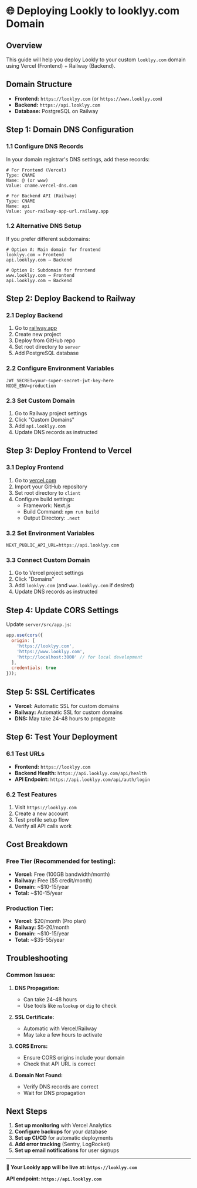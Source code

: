 # 🌐 Deploying Lookly to looklyy.com Domain

## Overview
This guide will help you deploy Lookly to your custom `looklyy.com` domain using Vercel (Frontend) + Railway (Backend).

## Domain Structure
- **Frontend:** `https://looklyy.com` (or `https://www.looklyy.com`)
- **Backend:** `https://api.looklyy.com`
- **Database:** PostgreSQL on Railway

## Step 1: Domain DNS Configuration

### 1.1 Configure DNS Records
In your domain registrar's DNS settings, add these records:

```
# For Frontend (Vercel)
Type: CNAME
Name: @ (or www)
Value: cname.vercel-dns.com

# For Backend API (Railway)
Type: CNAME  
Name: api
Value: your-railway-app-url.railway.app
```

### 1.2 Alternative DNS Setup
If you prefer different subdomains:
```
# Option A: Main domain for frontend
looklyy.com → Frontend
api.looklyy.com → Backend

# Option B: Subdomain for frontend  
www.looklyy.com → Frontend
api.looklyy.com → Backend
```

## Step 2: Deploy Backend to Railway

### 2.1 Deploy Backend
1. Go to [railway.app](https://railway.app)
2. Create new project
3. Deploy from GitHub repo
4. Set root directory to `server`
5. Add PostgreSQL database

### 2.2 Configure Environment Variables
```
JWT_SECRET=your-super-secret-jwt-key-here
NODE_ENV=production
```

### 2.3 Set Custom Domain
1. Go to Railway project settings
2. Click "Custom Domains"
3. Add `api.looklyy.com`
4. Update DNS records as instructed

## Step 3: Deploy Frontend to Vercel

### 3.1 Deploy Frontend
1. Go to [vercel.com](https://vercel.com)
2. Import your GitHub repository
3. Set root directory to `client`
4. Configure build settings:
   - Framework: Next.js
   - Build Command: `npm run build`
   - Output Directory: `.next`

### 3.2 Set Environment Variables
```
NEXT_PUBLIC_API_URL=https://api.looklyy.com
```

### 3.3 Connect Custom Domain
1. Go to Vercel project settings
2. Click "Domains"
3. Add `looklyy.com` (and `www.looklyy.com` if desired)
4. Update DNS records as instructed

## Step 4: Update CORS Settings

Update `server/src/app.js`:
```javascript
app.use(cors({ 
  origin: [
    'https://looklyy.com',
    'https://www.looklyy.com',
    'http://localhost:3000' // for local development
  ], 
  credentials: true 
}));
```

## Step 5: SSL Certificates
- **Vercel:** Automatic SSL for custom domains
- **Railway:** Automatic SSL for custom domains
- **DNS:** May take 24-48 hours to propagate

## Step 6: Test Your Deployment

### 6.1 Test URLs
- **Frontend:** `https://looklyy.com`
- **Backend Health:** `https://api.looklyy.com/api/health`
- **API Endpoint:** `https://api.looklyy.com/api/auth/login`

### 6.2 Test Features
1. Visit `https://looklyy.com`
2. Create a new account
3. Test profile setup flow
4. Verify all API calls work

## Cost Breakdown

### Free Tier (Recommended for testing):
- **Vercel:** Free (100GB bandwidth/month)
- **Railway:** Free ($5 credit/month)
- **Domain:** ~$10-15/year
- **Total:** ~$10-15/year

### Production Tier:
- **Vercel:** $20/month (Pro plan)
- **Railway:** $5-20/month
- **Domain:** ~$10-15/year
- **Total:** ~$35-55/year

## Troubleshooting

### Common Issues:

1. **DNS Propagation:**
   - Can take 24-48 hours
   - Use tools like `nslookup` or `dig` to check

2. **SSL Certificate:**
   - Automatic with Vercel/Railway
   - May take a few hours to activate

3. **CORS Errors:**
   - Ensure CORS origins include your domain
   - Check that API URL is correct

4. **Domain Not Found:**
   - Verify DNS records are correct
   - Wait for DNS propagation

## Next Steps

1. **Set up monitoring** with Vercel Analytics
2. **Configure backups** for your database
3. **Set up CI/CD** for automatic deployments
4. **Add error tracking** (Sentry, LogRocket)
5. **Set up email notifications** for user signups

---

**🎉 Your Lookly app will be live at: `https://looklyy.com`**

**API endpoint: `https://api.looklyy.com`**
